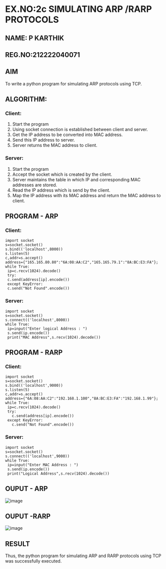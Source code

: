 # EX.NO:2c                SIMULATING ARP /RARP PROTOCOLS
## NAME: P KARTHIK
## REG.NO:212222040071
## AIM
To write a python program for simulating ARP protocols using TCP.
## ALGORITHM:
### Client:
1. Start the program</br>
2. Using socket connection is established between client and server.</br>
3. Get the IP address to be converted into MAC address.</br>
4. Send this IP address to server.</br>
5. Server returns the MAC address to client.</br>
### Server:
1. Start the program</br>
2. Accept the socket which is created by the client.</br>
3. Server maintains the table in which IP and corresponding MAC addresses are
stored.</br>
4. Read the IP address which is send by the client.</br>
5. Map the IP address with its MAC address and return the MAC address to client.</br>

## PROGRAM - ARP
### Client:
```
import socket
s=socket.socket()
s.bind(('localhost',8000))
s.listen(5)
c,addr=s.accept()
address={"165.165.80.80":"6A:08:AA:C2","165.165.79.1":"8A:BC:E3:FA"};
while True:
 ip=c.recv(1024).decode()
 try:
 c.send(address[ip].encode())
 except KeyError:
 c.send("Not Found".encode())
```
### Server:
```
import socket
s=socket.socket()
s.connect(('localhost',8000))
while True:
 ip=input("Enter logical Address : ")
 s.send(ip.encode())
 print("MAC Address",s.recv(1024).decode())
```
## PROGRAM - RARP
### Client:
```
import socket
s=socket.socket()
s.bind(('localhost',9000))
s.listen(5)
c,addr=s.accept()
address={"6A:08:AA:C2":"192.168.1.100","8A:BC:E3:FA":"192.168.1.99"};
while True:
 ip=c.recv(1024).decode()
 try:
   c.send(address[ip].encode())
 except KeyError:
   c.send("Not Found".encode())
```
### Server:
```
import socket
s=socket.socket()
s.connect(('localhost',9000))
while True:
 ip=input("Enter MAC Address : ")
 s.send(ip.encode())
 print("Logical Address",s.recv(1024).decode())
```
## OUPUT - ARP
![image](https://github.com/Yuvaranithulasingam/2c.ARP_RARP_PROTOCOLS/assets/121418522/f1672c11-b0d6-4d4a-b076-d81b505c4e50)

## OUPUT -RARP
![image](https://github.com/Yuvaranithulasingam/2c.ARP_RARP_PROTOCOLS/assets/121418522/34ab84eb-9e13-4449-b899-9128d5988d16)

## RESULT
Thus, the python program for simulating ARP and RARP protocols using TCP was successfully 
executed.
